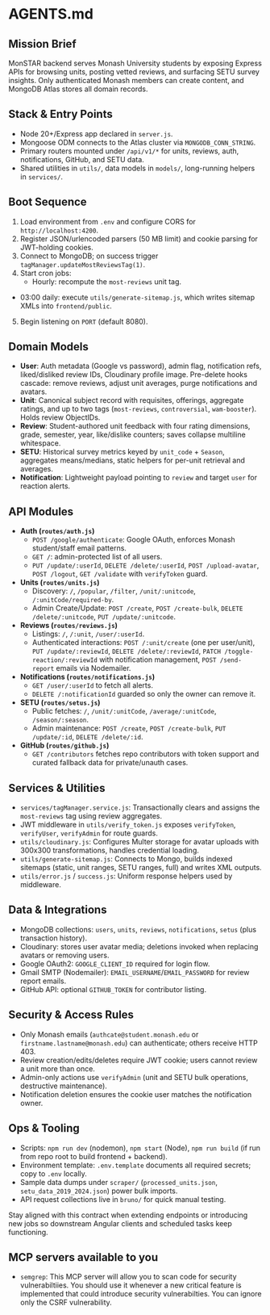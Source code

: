 # AGENTS.md

## Mission Brief

MonSTAR backend serves Monash University students by exposing Express APIs for browsing units, posting vetted reviews, and surfacing SETU survey insights. Only authenticated Monash members can create content, and MongoDB Atlas stores all domain records.

## Stack & Entry Points

- Node 20+/Express app declared in `server.js`.
- Mongoose ODM connects to the Atlas cluster via `MONGODB_CONN_STRING`.
- Primary routers mounted under `/api/v1/*` for units, reviews, auth, notifications, GitHub, and SETU data.
- Shared utilities in `utils/`, data models in `models/`, long-running helpers in `services/`.

## Boot Sequence

1. Load environment from `.env` and configure CORS for `http://localhost:4200`.
2. Register JSON/urlencoded parsers (50 MB limit) and cookie parsing for JWT-holding cookies.
3. Connect to MongoDB; on success trigger `tagManager.updateMostReviewsTag(1)`.
4. Start cron jobs:
   - Hourly: recompute the `most-reviews` unit tag.

- 03:00 daily: execute `utils/generate-sitemap.js`, which writes sitemap XMLs into `frontend/public`.

5. Begin listening on `PORT` (default 8080).

## Domain Models

- **User**: Auth metadata (Google vs password), admin flag, notification refs, liked/disliked review IDs, Cloudinary profile image. Pre-delete hooks cascade: remove reviews, adjust unit averages, purge notifications and avatars.
- **Unit**: Canonical subject record with requisites, offerings, aggregate ratings, and up to two tags (`most-reviews`, `controversial`, `wam-booster`). Holds review ObjectIDs.
- **Review**: Student-authored unit feedback with four rating dimensions, grade, semester, year, like/dislike counters; saves collapse multiline whitespace.
- **SETU**: Historical survey metrics keyed by `unit_code` + `Season`, aggregates means/medians, static helpers for per-unit retrieval and averages.
- **Notification**: Lightweight payload pointing to `review` and target `user` for reaction alerts.

## API Modules

- **Auth (`routes/auth.js`)**
  - `POST /google/authenticate`: Google OAuth, enforces Monash student/staff email patterns.
  - `GET /`: admin-protected list of all users.
  - `PUT /update/:userId`, `DELETE /delete/:userId`, `POST /upload-avatar`, `POST /logout`, `GET /validate` with `verifyToken` guard.
- **Units (`routes/units.js`)**
  - Discovery: `/`, `/popular`, `/filter`, `/unit/:unitcode`, `/:unitCode/required-by`.
  - Admin Create/Update: `POST /create`, `POST /create-bulk`, `DELETE /delete/:unitcode`, `PUT /update/:unitcode`.
- **Reviews (`routes/reviews.js`)**
  - Listings: `/`, `/:unit`, `/user/:userId`.
  - Authenticated interactions: `POST /:unit/create` (one per user/unit), `PUT /update/:reviewId`, `DELETE /delete/:reviewId`, `PATCH /toggle-reaction/:reviewId` with notification management, `POST /send-report` emails via Nodemailer.
- **Notifications (`routes/notifications.js`)**
  - `GET /user/:userId` to fetch all alerts.
  - `DELETE /:notificationId` guarded so only the owner can remove it.
- **SETU (`routes/setus.js`)**
  - Public fetches: `/`, `/unit/:unitCode`, `/average/:unitCode`, `/season/:season`.
  - Admin maintenance: `POST /create`, `POST /create-bulk`, `PUT /update/:id`, `DELETE /delete/:id`.
- **GitHub (`routes/github.js`)**
  - `GET /contributors` fetches repo contributors with token support and curated fallback data for private/unauth cases.

## Services & Utilities

- `services/tagManager.service.js`: Transactionally clears and assigns the `most-reviews` tag using review aggregates.
- JWT middleware in `utils/verify_token.js` exposes `verifyToken`, `verifyUser`, `verifyAdmin` for route guards.
- `utils/cloudinary.js`: Configures Multer storage for avatar uploads with 300x300 transformations, handles credential loading.
- `utils/generate-sitemap.js`: Connects to Mongo, builds indexed sitemaps (static, unit ranges, SETU ranges, full) and writes XML outputs.
- `utils/error.js` / `success.js`: Uniform response helpers used by middleware.

## Data & Integrations

- MongoDB collections: `users`, `units`, `reviews`, `notifications`, `setus` (plus transaction history).
- Cloudinary: stores user avatar media; deletions invoked when replacing avatars or removing users.
- Google OAuth2: `GOOGLE_CLIENT_ID` required for login flow.
- Gmail SMTP (Nodemailer): `EMAIL_USERNAME`/`EMAIL_PASSWORD` for review report emails.
- GitHub API: optional `GITHUB_TOKEN` for contributor listing.

## Security & Access Rules

- Only Monash emails (`authcate@student.monash.edu` or `firstname.lastname@monash.edu`) can authenticate; others receive HTTP 403.
- Review creation/edits/deletes require JWT cookie; users cannot review a unit more than once.
- Admin-only actions use `verifyAdmin` (unit and SETU bulk operations, destructive maintenance).
- Notification deletion ensures the cookie user matches the notification owner.

## Ops & Tooling

- Scripts: `npm run dev` (nodemon), `npm start` (Node), `npm run build` (if run from repo root to build frontend + backend).
- Environment template: `.env.template` documents all required secrets; copy to `.env` locally.
- Sample data dumps under `scraper/` (`processed_units.json`, `setu_data_2019_2024.json`) power bulk imports.
- API request collections live in `bruno/` for quick manual testing.

Stay aligned with this contract when extending endpoints or introducing new jobs so downstream Angular clients and scheduled tasks keep functioning.

## MCP servers available to you

- `semgrep`: This MCP server will allow you to scan code for security vulnerabiltiies. You should use it whenever a new critical feature is implemented that could introduce security vulnerabilties. You can ignore only the CSRF vulnerability.
